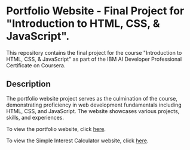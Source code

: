 # Portfolio Website - Final Project for "Introduction to HTML, CSS, & JavaScript".

This repository contains the final project for the course "Introduction to HTML, CSS, & JavaScript" as part of the IBM AI Developer Professional Certificate on Coursera.

## Description
The portfolio website project serves as the culmination of the course, demonstrating proficiency in web development fundamentals including HTML, CSS, and JavaScript. The website showcases various projects, skills, and experiences.

To view the portfolio website, click [here](https://rodrigodealexandre.github.io/Coursera-IBM/Introduction%20to%20HTML%2C%20CSS%2C%20%26%20JavaScript/Final%20Project%20Portfolio%20Website/singlepagewebsite/index.html).

To view the Simple Interest Calculator website, click [here](https://rodrigodealexandre.github.io/Coursera-IBM/Introduction%20to%20HTML%2C%20CSS%2C%20%26%20JavaScript/Simple%20Interest%20Calculator/index.html).
